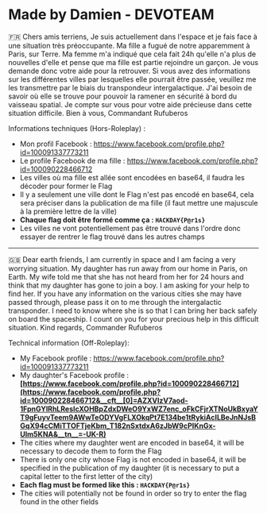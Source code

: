# Made by  Damien - DEVOTEAM

🇫🇷 Chers amis terriens,
Je suis actuellement dans l'espace et je fais face à une situation très préoccupante. Ma fille a fugué de notre apparemment à Paris, sur Terre. Ma femme m'a indiqué que cela fait 24h qu'elle n'a plus de nouvelles d'elle et pense que ma fille est partie rejoindre un garçon.
Je vous demande donc votre aide pour la retrouver. Si vous avez des informations sur les différentes villes par lesquelles elle pourrait être passée, veuillez me les transmettre par le biais du transpondeur intergalactique. J'ai besoin de savoir où elle se trouve pour pouvoir la ramener en sécurité à bord du vaisseau spatial.
Je compte sur vous pour votre aide précieuse dans cette situation difficile.
Bien à vous,
Commandant Rufuberos 


Informations techniques (Hors-Roleplay) :
- Mon profil Facebook : https://www.facebook.com/profile.php?id=100091337773211
- Le profile Facebook de ma fille : https://www.facebook.com/profile.php?id=100090228466712
- Les villes où ma fille est allée sont encodées en base64, il faudra les décoder pour former le Flag
- Il y a seulement une ville dont le Flag n'est pas encodé en base64, cela sera préciser dans la publication de ma fille (il faut mettre une majuscule à la première lettre de la ville)
- **Chaque flag doit être formé comme ça : `HACKDAY{P@r1s}`**
- Les villes ne vont potentiellement pas être trouvé dans l'ordre donc essayer de rentrer le flag trouvé dans les autres champs


--------------------------------------------------------------------------------------------------------------

🇬🇧 Dear earth friends,
I am currently in space and I am facing a very worrying situation. My daughter has run away from our home in Paris, on Earth. My wife told me that she has not heard from her for 24 hours and think that my daughter has gone to join a boy.
I am asking for your help to find her. If you have any information on the various cities she may have passed through, please pass it on to me through the intergalactic transponder. I need to know where she is so that I can bring her back safely on board the spaceship.
I count on you for your precious help in this difficult situation.
Kind regards,
Commander Rufuberos


Technical information (Off-Roleplay):
- My Facebook profile : https://www.facebook.com/profile.php?id=100091337773211
- My daughter's Facebook profile : **[https://www.facebook.com/profile.php?id=100090228466712](https://www.facebook.com/profile.php?id=100090228466712&__cft__[0]=AZXVlzV7aod-1FpnGYlRhLResIcXOHBpZdxDWeO9YxWZ7enc_oFkCFjrXTNoUkBxyaYT9gFuyvTeem9AWwTeODYVgFLXOkqPt7E134be1tRykiAcILBeJnNJsBGqX94cCMiTTOFTjeKbm_T182nSxtdxA6zJbW9cPIKnGx-Ulm5KNA&__tn__=-UK-R)**
- The cities where my daughter went are encoded in base64, it will be necessary to decode them to form the Flag
- There is only one city whose Flag is not encoded in base64, it will be specified in the publication of my daughter (it is necessary to put a capital letter to the first letter of the city)
- **Each flag must be formed like this : `HACKDAY{P@r1s}`**
- The cities will potentially not be found in order so try to enter the flag found in the other fields

